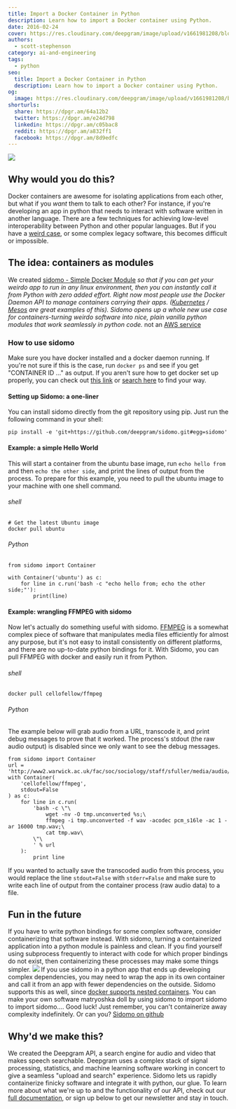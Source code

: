 ```yaml
---
title: Import a Docker Container in Python
description: Learn how to import a Docker container using Python.
date: 2016-02-24
cover: https://res.cloudinary.com/deepgram/image/upload/v1661981208/blog/import-a-docker-container-in-python/import-docker-container%402x.jpg
authors:
  - scott-stephenson
category: ai-and-engineering
tags:
  - python
seo:
  title: Import a Docker Container in Python
  description: Learn how to import a Docker container using Python.
og:
  image: https://res.cloudinary.com/deepgram/image/upload/v1661981208/blog/import-a-docker-container-in-python/import-docker-container%402x.jpg
shorturls:
  share: https://dpgr.am/64a12b2
  twitter: https://dpgr.am/e24d798
  linkedin: https://dpgr.am/c05bac8
  reddit: https://dpgr.am/a832ff1
  facebook: https://dpgr.am/8d9edfc
---
```

![](https://res.cloudinary.com/deepgram/image/upload/v1661721061/blog/import-a-docker-container-in-python/Screen-Shot-2016-02-23-at-11-29-48-AM.png)

## Why would you do this?

Docker containers are awesome for isolating applications from each other, but what if you *want* them to talk to each other? For instance, if you're developing an app in python that needs to interact with software written in another language. There are a few techniques for achieving low-level interoperability between Python and other popular languages. But if you have a [weird case](http://stackoverflow.com/questions/546160/what-is-erlang-written-in?answertab=votes#tab-top), or some complex legacy software, this becomes difficult or impossible.

## The idea: containers as modules

We created [sidomo - Simple Docker Module](https://github.com/deepgram/sidomo) *so that if you can get your weirdo app to run in any linux environment, then you can instantly call it from Python with zero added effort. Right now most people use the Docker Daemon API to manage containers carrying their apps. ([Kubernetes](http://kubernetes.io/) / [Mesos](http://mesos.apache.org/) are great examples of this). Sidomo opens up a whole new use case for containers-turning weirdo software into nice, plain vanilla python modules that work seamlessly in python code.* not an [AWS service](https://www.expeditedssl.com/aws-in-plain-english)

### How to use sidomo

Make sure you have docker installed and a docker daemon running. If you're not sure if this is the case, run `docker ps` and see if you get "CONTAINER ID ..." as output. If you aren't sure how to get docker set up properly, you can check out [this link](https://docs.docker.com/engine/installation/) or [search here](https://www.google.com/search?q=install+docker) to find your way.

#### Setting up Sidomo: a one-liner

You can install sidomo directly from the git repository using pip. Just run the following command in your shell:

```
pip install -e 'git+https://github.com/deepgram/sidomo.git#egg=sidomo'  
```

#### Example: a simple Hello World

This will start a container from the ubuntu base image, run `echo hello from` and then `echo the other side`, and print the lines of output from the process. To prepare for this example, you need to pull the ubuntu image to your machine with one shell command.

###### shell

```
# Get the latest Ubuntu image
docker pull ubuntu  
```

###### Python

```
from sidomo import Container

with Container('ubuntu') as c:  
    for line in c.run('bash -c "echo hello from; echo the other side;"'):
        print(line)
```

#### Example: wrangling FFMPEG with sidomo

Now let's actually do something useful with sidomo. [FFMPEG](https://www.ffmpeg.org/) is a somewhat complex piece of software that manipulates media files efficiently for almost any purpose, but it's not easy to install consistently on different platforms, and there are no up-to-date python bindings for it. With Sidomo, you can pull FFMPEG with docker and easily run it from Python.

###### shell

```
docker pull cellofellow/ffmpeg  
```

###### Python

The example below will grab audio from a URL, transcode it, and print debug messages to prove that it worked. The process's stdout (the raw audio output) is disabled since we only want to see the debug messages.

```
from sidomo import Container  
url = 'http://www2.warwick.ac.uk/fac/soc/sociology/staff/sfuller/media/audio/9_minutes_on_epistemology.mp3'  
with Container(  
    'cellofellow/ffmpeg',
    stdout=False
) as c:
    for line in c.run(
        'bash -c \"\
            wget -nv -O tmp.unconverted %s;\
            ffmpeg -i tmp.unconverted -f wav -acodec pcm_s16le -ac 1 -ar 16000 tmp.wav;\
            cat tmp.wav\
        \"\
        ' % url
    ):
        print line
```

If you wanted to actually save the transcoded audio from this process, you would replace the line `stdout=False` with `stderr=False` and make sure to write each line of output from the container process (raw audio data) to a file.

<WhitepaperPromo whitepaper="latest"></WhitepaperPromo>

## Fun in the future

If you have to write python bindings for some complex software, consider containerizing that software instead. With sidomo, turning a containerized application into a python module is painless and clean. If you find yourself using subprocess frequently to interact with code for which proper bindings do not exist, then containerizing these processes may make some things simpler. ![](https://www.adweek.com/socialtimes/files/2014/01/twitter-nesting-dolls.jpg) If you use sidomo in a python app that ends up developing complex dependencies, you may need to wrap the app in its own container and call it from an app with fewer dependencies on the outside. Sidomo supports this as well, since [docker supports nested containers](https://blog.docker.com/2013/09/docker-can-now-run-within-docker/). You can make your own software matryoshka doll by using sidomo to import sidomo to import sidomo.... Good luck! Just remember, you can't containerize away complexity indefinitely. Or can you? [Sidomo on github](https://github.com/deepgram/sidomo)

## Why'd we make this?

We created the Deepgram API, a search engine for audio and video that makes speech searchable. Deepgram uses a complex stack of signal processing, statistics, and machine learning software working in concert to give a seamless "upload and search" experience. Sidomo lets us rapidly containerize finicky software and integrate it with python, our glue. To learn more about what we're up to and the functionality of our API, check out our [full documentation](https://developers.deepgram.com/documentation/), or sign up below to get our newsletter and stay in touch.